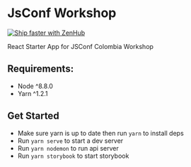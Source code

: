 # JsConf Workshop

[![Ship faster with ZenHub](https://raw.githubusercontent.com/ZenHubIO/support/master/zenhub-badge.png)](https://zenhub.com)

React Starter App for JSConf Colombia Workshop

## Requirements:

- Node ^8.8.0
- Yarn ^1.2.1

## Get Started

- Make sure yarn is up to date then run `yarn` to install deps
- Run `yarn serve` to start a dev server
- Run `yarn nodemon` to run api server
- Run `yarn storybook` to start storybook

